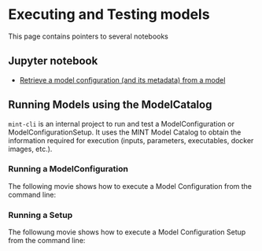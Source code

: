 # Executing and Testing models
This page contains pointers to several notebooks 

## Jupyter notebook

- [Retrieve a model configuration (and its metadata) from a model](https://github.com/mintproject/MINT_USERGUIDE/blob/master/docs/notebooks/modelcatalog/Obtain%20a%20model%20configuration%20by%20model.ipynb)

## Running Models using the ModelCatalog

`mint-cli` is an internal project to run and test a ModelConfiguration or ModelConfigurationSetup.  It uses the MINT Model Catalog to obtain the information required for execution (inputs, parameters, executables, docker images, etc.).

### Running a ModelConfiguration
The following movie shows how to execute a Model Configuration from the command line:

<script id="asciicast-301392" src="https://asciinema.org/a/301392.js" async></script>

### Running a Setup
The followung movie shows how to execute a Model Configuration Setup from the command line: 

<script id="asciicast-301391" src="https://asciinema.org/a/301391.js" async></script>
